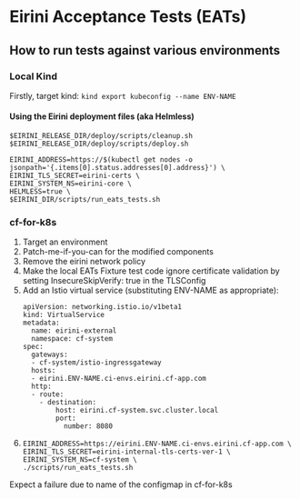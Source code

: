 # Eirini Acceptance Tests (EATs)

## How to run tests against various environments

### Local Kind

Firstly, target kind: `kind export kubeconfig --name ENV-NAME`

#### Using the Eirini deployment files (aka Helmless)

```
$EIRINI_RELEASE_DIR/deploy/scripts/cleanup.sh
$EIRINI_RELEASE_DIR/deploy/scripts/deploy.sh

EIRINI_ADDRESS=https://$(kubectl get nodes -o jsonpath='{.items[0].status.addresses[0].address}') \
EIRINI_TLS_SECRET=eirini-certs \
EIRINI_SYSTEM_NS=eirini-core \
HELMLESS=true \
$EIRINI_DIR/scripts/run_eats_tests.sh
```

### cf-for-k8s

1. Target an environment
1. Patch-me-if-you-can for the modified components
1. Remove the eirini network policy
1. Make the local EATs Fixture test code ignore certificate validation by setting InsecureSkipVerify: true in the TLSConfig
1. Add an Istio virtual service (substituting ENV-NAME as appropriate):
   ```
   apiVersion: networking.istio.io/v1beta1
   kind: VirtualService
   metadata:
     name: eirini-external
     namespace: cf-system
   spec:
     gateways:
     - cf-system/istio-ingressgateway
     hosts:
     - eirini.ENV-NAME.ci-envs.eirini.cf-app.com
     http:
     - route:
       - destination:
           host: eirini.cf-system.svc.cluster.local
           port:
             number: 8080
   ```
1. ```
   EIRINI_ADDRESS=https://eirini.ENV-NAME.ci-envs.eirini.cf-app.com \
   EIRINI_TLS_SECRET=eirini-internal-tls-certs-ver-1 \
   EIRINI_SYSTEM_NS=cf-system \
   ./scripts/run_eats_tests.sh
   ```

Expect a failure due to name of the configmap in cf-for-k8s

